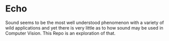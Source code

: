 # Echo
Sound seems to be the most well understood phenomenon with a variety of wild applications and yet there is very little as to how sound may be used in Computer Vision. This Repo is an exploration of that.
